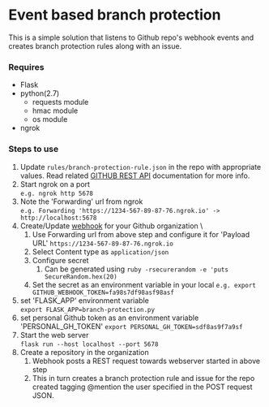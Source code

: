# Event based branch protection
This is a simple solution that listens to Github repo's webhook events and creates branch protection rules along with an issue.

### Requires
- Flask
- python(2.7)
  - requests module
  - hmac module
  - os module
- ngrok

### Steps to use
1. Update `rules/branch-protection-rule.json` in the repo with appropriate values. Read related [GITHUB REST API](https://docs.github.com/en/rest/reference/branches#update-branch-protection) documentation for more info.
2. Start  ngrok on a port \
   `e.g. ngrok http 5678`
3. Note the 'Forwarding' url from ngrok \
    `e.g. Forwarding 'https://1234-567-89-87-76.ngrok.io' -> http://localhost:5678`
4. Create/Update [webhook](https://docs.github.com/en/developers/webhooks-and-events/webhooks/creating-webhooks) for your Github organization \
   1. Use Forwarding url from above step and configure it for 'Payload URL' 
   `https://1234-567-89-87-76.ngrok.io`
   2. Select Content type as `application/json`
   3. Configure secret
      1. Can be generated using `ruby -rsecurerandom -e 'puts SecureRandom.hex(20)`
   4. Set the secret as an environment variable in your local
      `e.g. export GITHUB_WEBHOOK_TOKEN=fa98s7df98asf98asf`
5. set 'FLASK_APP' environment variable\
    `export FLASK_APP=branch-protection.py`
6. set personal Github token as an environment variable 'PERSONAL_GH_TOKEN'
    `export PERSONAL_GH_TOKEN=sdf8as9f7a9sf`
7. Start the web server \
   `flask run --host localhost --port 5678`
8. Create a repository in the organization
   1. Webhook posts a REST request towards webserver started in above step
   2. This in turn creates a branch protection rule and issue for the repo created tagging @mention the user specified in the POST request JSON.